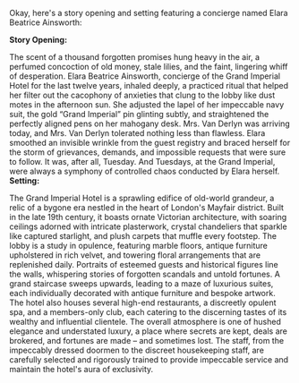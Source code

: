 Okay, here's a story opening and setting featuring a concierge named Elara Beatrice Ainsworth:

**Story Opening:**

The scent of a thousand forgotten promises hung heavy in the air, a perfumed concoction of old money, stale lilies, and the faint, lingering whiff of desperation. Elara Beatrice Ainsworth, concierge of the Grand Imperial Hotel for the last twelve years, inhaled deeply, a practiced ritual that helped her filter out the cacophony of anxieties that clung to the lobby like dust motes in the afternoon sun. She adjusted the lapel of her impeccable navy suit, the gold “Grand Imperial” pin glinting subtly, and straightened the perfectly aligned pens on her mahogany desk. Mrs. Van Derlyn was arriving today, and Mrs. Van Derlyn tolerated nothing less than flawless. Elara smoothed an invisible wrinkle from the guest registry and braced herself for the storm of grievances, demands, and impossible requests that were sure to follow. It was, after all, Tuesday. And Tuesdays, at the Grand Imperial, were always a symphony of controlled chaos conducted by Elara herself.
**Setting:**

The Grand Imperial Hotel is a sprawling edifice of old-world grandeur, a relic of a bygone era nestled in the heart of London's Mayfair district. Built in the late 19th century, it boasts ornate Victorian architecture, with soaring ceilings adorned with intricate plasterwork, crystal chandeliers that sparkle like captured starlight, and plush carpets that muffle every footstep. The lobby is a study in opulence, featuring marble floors, antique furniture upholstered in rich velvet, and towering floral arrangements that are replenished daily. Portraits of esteemed guests and historical figures line the walls, whispering stories of forgotten scandals and untold fortunes. A grand staircase sweeps upwards, leading to a maze of luxurious suites, each individually decorated with antique furniture and bespoke artwork. The hotel also houses several high-end restaurants, a discreetly opulent spa, and a members-only club, each catering to the discerning tastes of its wealthy and influential clientele. The overall atmosphere is one of hushed elegance and understated luxury, a place where secrets are kept, deals are brokered, and fortunes are made – and sometimes lost. The staff, from the impeccably dressed doormen to the discreet housekeeping staff, are carefully selected and rigorously trained to provide impeccable service and maintain the hotel's aura of exclusivity.
